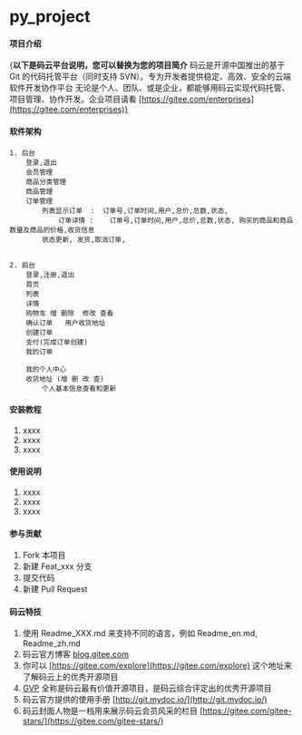 # py_project

#### 项目介绍
{**以下是码云平台说明，您可以替换为您的项目简介**
码云是开源中国推出的基于 Git 的代码托管平台（同时支持 SVN）。专为开发者提供稳定、高效、安全的云端软件开发协作平台
无论是个人、团队、或是企业，都能够用码云实现代码托管、项目管理、协作开发。企业项目请看 [https://gitee.com/enterprises](https://gitee.com/enterprises)}

#### 软件架构
    1. 后台
        登录,退出
        会员管理
        商品分类管理
        商品管理
        订单管理    
            列表显示订单  :  订单号,订单时间,用户,总价,总数,状态,
                订单详情 :    订单号,订单时间,用户,总价,总数,状态, 购买的商品和商品数量及商品的价格,收货信息
            状态更新, 发货,取消订单,


    2. 前台
        登录,注册,退出
        首页
        列表
        详情
        购物车 增 删除  修改 查看
        确认订单   用户收货地址
        创建订单
        支付(完成订单创建)
        我的订单

        我的个人中心
        收货地址 (增 删 改 查)
            个人基本信息查看和更新


#### 安装教程

1. xxxx
2. xxxx
3. xxxx

#### 使用说明

1. xxxx
2. xxxx
3. xxxx

#### 参与贡献

1. Fork 本项目
2. 新建 Feat_xxx 分支
3. 提交代码
4. 新建 Pull Request


#### 码云特技

1. 使用 Readme\_XXX.md 来支持不同的语言，例如 Readme\_en.md, Readme\_zh.md
2. 码云官方博客 [blog.gitee.com](https://blog.gitee.com)
3. 你可以 [https://gitee.com/explore](https://gitee.com/explore) 这个地址来了解码云上的优秀开源项目
4. [GVP](https://gitee.com/gvp) 全称是码云最有价值开源项目，是码云综合评定出的优秀开源项目
5. 码云官方提供的使用手册 [http://git.mydoc.io/](http://git.mydoc.io/)
6. 码云封面人物是一档用来展示码云会员风采的栏目 [https://gitee.com/gitee-stars/](https://gitee.com/gitee-stars/)
